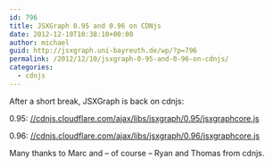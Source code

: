 ```yaml
---
id: 796
title: JSXGraph 0.95 and 0.96 on CDNjs
date: 2012-12-10T10:38:10+00:00
author: michael
guid: http://jsxgraph.uni-bayreuth.de/wp/?p=796
permalink: /2012/12/10/jsxgraph-0-95-and-0-96-on-cdnjs/
categories:
  - cdnjs
---
```

After a short break, JSXGraph is back on cdnjs:

0.95: [//cdnjs.cloudflare.com/ajax/libs/jsxgraph/0.95/jsxgraphcore.js](//cdnjs.cloudflare.com/ajax/libs/jsxgraph/0.95/jsxgraphcore.js)

0.96: [//cdnjs.cloudflare.com/ajax/libs/jsxgraph/0.96/jsxgraphcore.js](//cdnjs.cloudflare.com/ajax/libs/jsxgraph/0.96/jsxgraphcore.js)

Many thanks to Marc and &#8211; of course &#8211; Ryan and Thomas from cdnjs.